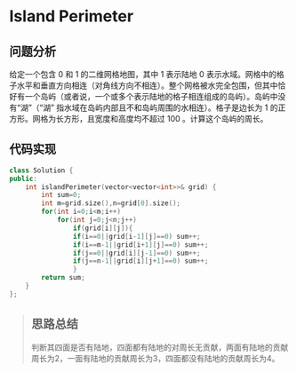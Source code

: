 # Island Perimeter
## 问题分析
给定一个包含 0 和 1 的二维网格地图，其中 1 表示陆地 0 表示水域。网格中的格子水平和垂直方向相连（对角线方向不相连）。整个网格被水完全包围，但其中恰好有一个岛屿（或者说，一个或多个表示陆地的格子相连组成的岛屿）。岛屿中没有“湖”（“湖” 指水域在岛屿内部且不和岛屿周围的水相连）。格子是边长为 1 的正方形。网格为长方形，且宽度和高度均不超过 100 。计算这个岛屿的周长。
## 代码实现
```cpp
class Solution {
public:
    int islandPerimeter(vector<vector<int>>& grid) {
        int sum=0;
        int m=grid.size(),n=grid[0].size();
        for(int i=0;i<m;i++)
            for(int j=0;j<n;j++)
                if(grid[i][j]){ 
                if(i==0||grid[i-1][j]==0) sum++;
                if(i==m-1||grid[i+1][j]==0) sum++;
                if(j==0||grid[i][j-1]==0) sum++;
                if(j==n-1||grid[i][j+1]==0) sum++;
                }
        return sum;
    }
};
```
>## 思路总结
>判断其四面是否有陆地，四面都有陆地的对周长无贡献，两面有陆地的贡献周长为2，一面有陆地的贡献周长为3，四面都没有陆地的贡献周长为4。

